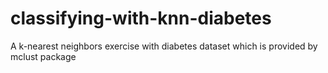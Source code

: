 # classifying-with-knn-diabetes
A k-nearest neighbors exercise with diabetes dataset which is provided by mclust package 
